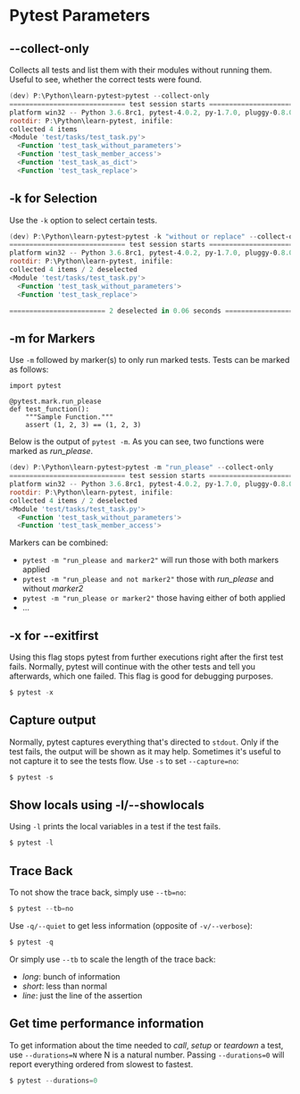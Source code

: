 # Pytest Parameters #
## --collect-only ##
Collects all tests and list them with their modules without
running them. Useful to see, whether the correct tests were found.

```PowerShell
(dev) P:\Python\learn-pytest>pytest --collect-only
============================= test session starts =============================
platform win32 -- Python 3.6.8rc1, pytest-4.0.2, py-1.7.0, pluggy-0.8.0
rootdir: P:\Python\learn-pytest, inifile:
collected 4 items
<Module 'test/tasks/test_task.py'>
  <Function 'test_task_without_parameters'>
  <Function 'test_task_member_access'>
  <Function 'test_task_as_dict'>
  <Function 'test_task_replace'>
```

## -k for Selection ##
Use the `-k` option to select certain tests.

```PowerShell
(dev) P:\Python\learn-pytest>pytest -k "without or replace" --collect-only
============================= test session starts =============================
platform win32 -- Python 3.6.8rc1, pytest-4.0.2, py-1.7.0, pluggy-0.8.0
rootdir: P:\Python\learn-pytest, inifile:
collected 4 items / 2 deselected
<Module 'test/tasks/test_task.py'>
  <Function 'test_task_without_parameters'>
  <Function 'test_task_replace'>

======================== 2 deselected in 0.06 seconds =========================
```

## -m for Markers ##
Use `-m` followed by marker(s) to only run marked tests. Tests can be
marked as follows:

```python3
import pytest

@pytest.mark.run_please
def test_function():
    """Sample Function."""
    assert (1, 2, 3) == (1, 2, 3)
```

Below is the output of `pytest -m`. As you can see, two functions
were marked as *run_please*.

```PowerShell
(dev) P:\Python\learn-pytest>pytest -m "run_please" --collect-only
============================= test session starts =============================
platform win32 -- Python 3.6.8rc1, pytest-4.0.2, py-1.7.0, pluggy-0.8.0
rootdir: P:\Python\learn-pytest, inifile:
collected 4 items / 2 deselected
<Module 'test/tasks/test_task.py'>
  <Function 'test_task_without_parameters'>
  <Function 'test_task_member_access'>
```

Markers can be combined:
- `pytest -m "run_please and marker2"` will run those with both markers applied
- `pytest -m "run_please and not marker2"` those with *run_please* and
without *marker2*
- `pytest -m "run_please or marker2"` those having either of both applied
- ...

## -x for --exitfirst ##
Using this flag stops pytest from further executions right after the
first test fails. Normally, pytest will continue with the other
tests and tell you afterwards, which one failed. This flag is good
for debugging purposes.

```PowerShell
$ pytest -x
```

## Capture output ##
Normally, pytest captures everything that's directed to `stdout`. Only
if the test fails, the output will be shown as it may help. Sometimes
it's useful to not capture it to see the tests flow. Use `-s` to set
`--capture=no`:

```PowerShell
$ pytest -s
```

## Show locals using -l/--showlocals ##
Using `-l` prints the local variables in a test if the test fails.

```PowerShell
$ pytest -l
```

## Trace Back ##
To not show the trace back, simply use `--tb=no`:

```PowerShell
$ pytest --tb=no
```

Use `-q/--quiet` to get less information (opposite of `-v/--verbose`):
```PowerShell
$ pytest -q
```

Or simply use `--tb` to scale the length of the trace back:
- *long*: bunch of information
- *short*: less than normal
- *line*: just the line of the assertion

## Get time performance information ##
To get information about the time needed to *call*, *setup* or *teardown*
a test, use `--durations=N` where N is a natural number. Passing
`--durations=0` will report everything ordered from slowest to fastest.

```PowerShell
$ pytest --durations=0
```